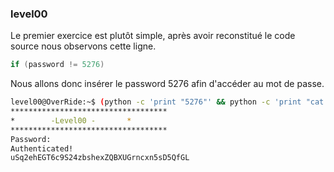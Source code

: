 ### level00

Le premier exercice est plutôt simple, après avoir reconstitué le code source nous observons cette ligne.

```c
if (password != 5276)
```

Nous allons donc insérer le password 5276 afin d'accéder au mot de passe.

```bash
level00@OverRide:~$ (python -c 'print "5276"' && python -c 'print "cat /home/users/level01/.pass"') | cat  | ./level00 
***********************************
* 	     -Level00 -		  *
***********************************
Password:
Authenticated!
uSq2ehEGT6c9S24zbshexZQBXUGrncxn5sD5QfGL
```

